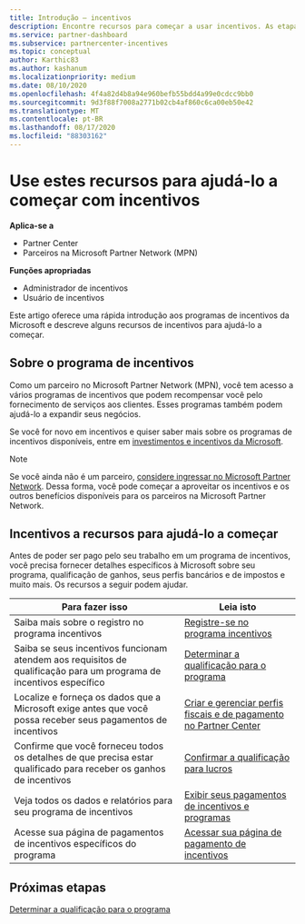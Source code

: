 ```yaml
---
title: Introdução – incentivos
description: Encontre recursos para começar a usar incentivos. As etapas incluem a confirmação de que você atende aos requisitos de qualificação e ao envio de detalhes bancários, de impostos e de pagamento.
ms.service: partner-dashboard
ms.subservice: partnercenter-incentives
ms.topic: conceptual
author: Karthic83
ms.author: kashanum
ms.localizationpriority: medium
ms.date: 08/10/2020
ms.openlocfilehash: 4f4a82d4b8a94e960befb55bdd4a99e0cdcc9bb0
ms.sourcegitcommit: 9d3f88f7008a2771b02cb4af860c6ca00eb50e42
ms.translationtype: MT
ms.contentlocale: pt-BR
ms.lasthandoff: 08/17/2020
ms.locfileid: "88303162"
---
```

# <a name="use-these-resources-to-help-you-get-started-with-incentives"></a>Use estes recursos para ajudá-lo a começar com incentivos

**Aplica-se a**

- Partner Center
- Parceiros na Microsoft Partner Network (MPN)

**Funções apropriadas**

- Administrador de incentivos
- Usuário de incentivos

Este artigo oferece uma rápida introdução aos programas de incentivos da Microsoft e descreve alguns recursos de incentivos para ajudá-lo a começar.

## <a name="about-the-incentives-program"></a>Sobre o programa de incentivos

Como um parceiro no Microsoft Partner Network (MPN), você tem acesso a vários programas de incentivos que podem recompensar você pelo fornecimento de serviços aos clientes. Esses programas também podem ajudá-lo a expandir seus negócios.

Se você for novo em incentivos e quiser saber mais sobre os programas de incentivos disponíveis, entre em [investimentos e incentivos da Microsoft](https://partner.microsoft.com/membership/partner-incentives).

> [!NOTE]
> Se você ainda não é um parceiro, [considere ingressar no Microsoft Partner Network](https://partner.microsoft.com/membership). Dessa forma, você pode começar a aproveitar os incentivos e os outros benefícios disponíveis para os parceiros na Microsoft Partner Network.  

## <a name="incentives-resources-to-help-you-get-started"></a>Incentivos a recursos para ajudá-lo a começar

Antes de poder ser pago pelo seu trabalho em um programa de incentivos, você precisa fornecer detalhes específicos à Microsoft sobre seu programa, qualificação de ganhos, seus perfis bancários e de impostos e muito mais. Os recursos a seguir podem ajudar.

|  **Para fazer isso**  |  **Leia isto**  |
|--------------|-----------|
| Saiba mais sobre o registro no programa incentivos | [Registre-se no programa incentivos](incentives-enroll.md)  |
| Saiba se seus incentivos funcionam atendem aos requisitos de qualificação para um programa de incentivos específico | [Determinar a qualificação para o programa](incentives-determined-your-program-eligibility.md)  |
| Localize e forneça os dados que a Microsoft exige antes que você possa receber seus pagamentos de incentivos | [Criar e gerenciar perfis fiscais e de pagamento no Partner Center](incentives-create-and-manage-your-payout-and-tax-profiles.md)  |
| Confirme que você forneceu todos os detalhes de que precisa estar qualificado para receber os ganhos de incentivos | [Confirmar a qualificação para lucros](incentives-confirm-your-earnings-eligibility.md)  |
| Veja todos os dados e relatórios para seu programa de incentivos | [Exibir seus pagamentos de incentivos e programas](understand-incentive-payouts.md)  |
| Acesse sua página de pagamentos de incentivos específicos do programa | [Acessar sua página de pagamento de incentivos](incentives-unified-user-guide.md)  |

## <a name="next-steps"></a>Próximas etapas

[Determinar a qualificação para o programa](incentives-determined-your-program-eligibility.md)